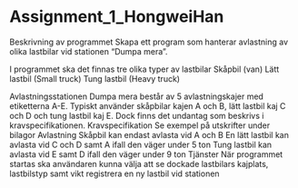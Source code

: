 # Assignment_1_HongweiHan


Beskrivning av programmet
Skapa ett program som hanterar avlastning av olika lastbilar vid stationen “Dumpa mera”.

I programmet ska det finnas tre olika typer av lastbilar
Skåpbil (van)
Lätt lastbil (Small truck)
Tung lastbil (Heavy truck)

Avlastningsstationen Dumpa mera består av 5 avlastningskajer med etiketterna A-E. Typiskt använder skåpbilar kajen A och B, lätt lastbil kaj C och D och tung lastbil kaj E. Dock finns det undantag som beskrivs i kravspecifikationen.
Kravspecifikation
Se exempel på utskrifter under bilagor
Avlastning
Skåpbil kan endast avlasta vid A och B
En lätt lastbil kan avlasta vid C och D
samt A ifall den väger under 5 ton
Tung lastbil kan avlasta vid E
samt D ifall den väger under 9 ton
Tjänster
När programmet startas ska användaren kunna välja att
se dockade lastbilars kajplats, lastbilstyp samt vikt
registrera en ny lastbil vid stationen
